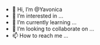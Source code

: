 - 👋 Hi, I’m @Yavonica
- 👀 I’m interested in ...
- 🌱 I’m currently learning ...
- 💞️ I’m looking to collaborate on ...
- 📫 How to reach me ...

<!---
Yavonica/Yavonica is a ✨ special ✨ repository because its `README.md` (this file) appears on your GitHub profile.
You can click the Preview link to take a look at your changes.
--->
